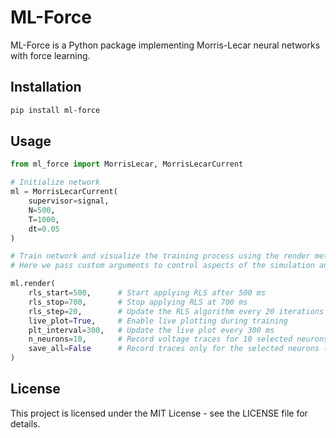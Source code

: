 # ML-Force

ML-Force is a Python package implementing Morris-Lecar neural networks with force learning.

## Installation

```bash
pip install ml-force
```

## Usage

```python
from ml_force import MorrisLecar, MorrisLecarCurrent

# Initialize network
ml = MorrisLecarCurrent(
    supervisor=signal,
    N=500,
    T=1000,
    dt=0.05
)

# Train network and visualize the training process using the render method.
# Here we pass custom arguments to control aspects of the simulation and live plotting.

ml.render(
    rls_start=500,      # Start applying RLS after 500 ms
    rls_stop=700,       # Stop applying RLS at 700 ms
    rls_step=20,        # Update the RLS algorithm every 20 iterations
    live_plot=True,     # Enable live plotting during training
    plt_interval=300,   # Update the live plot every 300 ms
    n_neurons=10,       # Record voltage traces for 10 selected neurons
    save_all=False      # Record traces only for the selected neurons (False)
)
```

## License

This project is licensed under the MIT License - see the LICENSE file for details.
